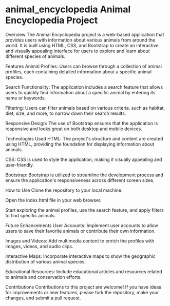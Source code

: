# animal_encyclopedia Animal Encyclopedia Project
Overview
The Animal Encyclopedia project is a web-based application that provides users with information about various animals from around the world. It is built using HTML, CSS, and Bootstrap to create an interactive and visually appealing interface for users to explore and learn about different species of animals.

Features
Animal Profiles: Users can browse through a collection of animal profiles, each containing detailed information about a specific animal species.

Search Functionality: The application includes a search feature that allows users to quickly find information about a specific animal by entering its name or keywords.

Filtering: Users can filter animals based on various criteria, such as habitat, diet, size, and more, to narrow down their search results.

Responsive Design: The use of Bootstrap ensures that the application is responsive and looks great on both desktop and mobile devices.

Technologies Used
HTML: The project's structure and content are created using HTML, providing the foundation for displaying information about animals.

CSS: CSS is used to style the application, making it visually appealing and user-friendly.

Bootstrap: Bootstrap is utilized to streamline the development process and ensure the application's responsiveness across different screen sizes.

How to Use
Clone the repository to your local machine.

Open the index.html file in your web browser.

Start exploring the animal profiles, use the search feature, and apply filters to find specific animals.

Future Enhancements
User Accounts: Implement user accounts to allow users to save their favorite animals or contribute their own information.

Images and Videos: Add multimedia content to enrich the profiles with images, videos, and audio clips.

Interactive Maps: Incorporate interactive maps to show the geographic distribution of various animal species.

Educational Resources: Include educational articles and resources related to animals and conservation efforts.

Contributions
Contributions to this project are welcome! If you have ideas for improvements or new features, please fork the repository, make your changes, and submit a pull request.
